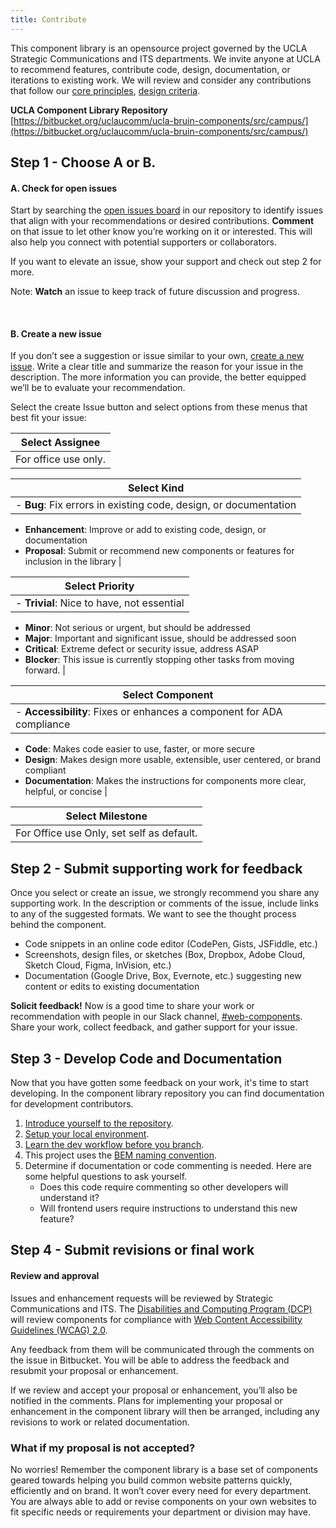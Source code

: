 ```yaml
---
title: Contribute
---
```

This component library is an opensource project governed by the UCLA Strategic Communications and ITS departments. We invite anyone at UCLA to recommend features, contribute code, design, documentation, or iterations to existing work. We will review and consider any contributions that follow our [core principles](/build/%!CurrentVersion%!/docs/index.html), [design criteria](/build/%!CurrentVersion%!/docs/contribute/design-criteria.html).


**UCLA Component Library Repository**<br/>
[https://bitbucket.org/uclaucomm/ucla-bruin-components/src/campus/](https://bitbucket.org/uclaucomm/ucla-bruin-components/src/campus/)

## Step 1 - Choose A or B.

#### A. Check for open issues

Start by searching the [open issues board](https://bitbucket.org/uclaucomm/ucla-bruin-components/issues?status=new&status=open) in our repository to identify issues that align with your recommendations or desired contributions. **Comment** on that issue to let other know you’re working on it or interested. This will also help you connect with potential supporters or collaborators.

If you want to elevate an issue, show your support and check out step 2 for more.

Note: **Watch** an issue to keep track of future discussion and progress.

<br/>

#### B. Create a new issue

If you don’t see a suggestion or issue similar to your own, [create a new issue](https://bitbucket.org/uclaucomm/ucla-bruin-components/issues/new). Write a clear title and summarize the reason for your issue in the description. The more information you can provide, the better equipped we’ll be to evaluate your recommendation.

Select the create Issue button and select options from these menus that best fit your issue:

| Select Assignee |
| ------------ |
| For office use only. |

| Select Kind |
| ------------ |
| - **Bug**: Fix errors in existing code, design, or documentation
- **Enhancement**: Improve or add to existing code, design, or documentation
- **Proposal**: Submit or recommend new components or features for inclusion in the library |

| Select Priority |
| ------------ |
| - **Trivial**: Nice to have, not essential
- **Minor**: Not serious or urgent, but should be addressed
- **Major**: Important and significant issue, should be addressed soon
- **Critical**: Extreme defect or security issue, address ASAP
- **Blocker**: This issue is currently stopping other tasks from moving forward. |

| Select Component |
| ------------ |
| - **Accessibility**: Fixes or enhances a component for ADA compliance
- **Code**: Makes code easier to use, faster, or more secure
- **Design**: Makes design more usable, extensible, user centered, or brand compliant
- **Documentation**: Makes the instructions for components more clear, helpful, or concise |

| Select Milestone |
| ------------ |
| For Office use Only, set self as default. |

## Step 2 - Submit supporting work for feedback

Once you select or create an issue, we strongly recommend you share any supporting work. In the description or comments of the issue, include links to any of the suggested formats. We want to see the thought process behind the component.

- Code snippets in an online code editor (CodePen, Gists, JSFiddle, etc.)
- Screenshots, design files, or sketches (Box, Dropbox, Adobe Cloud, Sketch Cloud, Figma, InVision, etc.)
- Documentation (Google Drive, Box, Evernote, etc.) suggesting new content or edits to existing documentation

**Solicit feedback!** Now is a good time to share your work or recommendation with people in our Slack channel, [#web-components](https://ucla.slack.com/archives/G01KJ3GJKHS). Share your work, collect feedback, and gather support for your issue.


## Step 3 - Develop Code and Documentation

Now that you have gotten some feedback on your work, it's time to start developing. In the component library repository you can find documentation for development contributors.

1.  [Introduce yourself to the repository](https://bitbucket.org/uclaucomm/ucla-bruin-components/src/campus/).
2.  [Setup your local environment](https://bitbucket.org/uclaucomm/ucla-bruin-components/src/6b0fea7ee8d6ce56400eb998a6b108be34e3949c/docs/contributors/getSetup.md).
3.  [Learn the dev workflow before you branch](https://bitbucket.org/uclaucomm/ucla-bruin-components/src/6b0fea7ee8d6ce56400eb998a6b108be34e3949c/docs/contributors/howToContribute.md).
4.  This project uses the [BEM naming convention](https://bitbucket.org/uclaucomm/ucla-bruin-components/src/6b0fea7ee8d6ce56400eb998a6b108be34e3949c/docs/contributors/namingConvention.md).
5.  Determine if documentation or code commenting is needed. Here are some helpful questions to ask yourself.
      - Does this code require commenting so other developers will understand it?
      - Will frontend users require instructions to understand this new feature?


## Step 4 - Submit revisions or final work

#### Review and approval

Issues and enhancement requests will be reviewed by Strategic Communications and ITS. The [Disabilities and Computing Program (DCP)](https://dcp.ucla.edu/) will review components for compliance with [Web Content Accessibility Guidelines (WCAG) 2.0](https://www.w3.org/WAI/standards-guidelines/wcag/).

Any feedback from them will be communicated through the comments on the issue in Bitbucket. You will be able to address the feedback and resubmit your proposal or enhancement.

If we review and accept your proposal or enhancement, you’ll also be notified in the comments. Plans for implementing your proposal or enhancement in the component library will then be arranged, including any revisions to work or related documentation.

### What if my proposal is not accepted?

No worries! Remember the component library is a base set of components geared towards helping you build common website patterns quickly, efficiently and on brand. It won’t cover every need for every department. You are always able to add or revise components on your own websites to fit specific needs or requirements your department or division may have.

